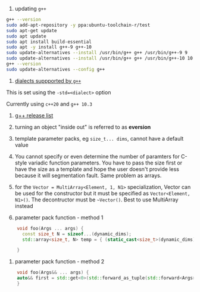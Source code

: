
1. updating `g++`

```bash
g++ --version
sudo add-apt-repository -y ppa:ubuntu-toolchain-r/test
sudo apt-get update
sudo apt update
sudo apt install build-essential
sudo apt -y install g++-9 g++-10
sudo update-alternatives --install /usr/bin/g++ g++ /usr/bin/g++-9 9
sudo update-alternatives --install /usr/bin/g++ g++ /usr/bin/g++-10 10
g++ --version
sudo update-alternatives --config g++
```

1. [dialects suppported by `g++`](https://gcc.gnu.org/onlinedocs/gcc/C-Dialect-Options.html)

This is set using the `-std=<dialect>`  option

Currently using `c++20` and `g++ 10.3`

1. [g++ release list](https://gcc.gnu.org/releases.html)

1. turning an object "inside out" is referred to as __eversion__

1. template parameter packs, eg `size_t... dims`, cannot have a default value

1. You cannot specify or even determine the number of paramters for C-style variadic function parameters.  You have to pass the size first or have the size as a template and hope the user doesn't provide less because it will segmentation fault.  Same problem as arrays.

1. for the `Vector = MultiArray<Element, 1, N1>` specialization, Vector can be used for the constructor but it must be specified as `Vector<Element, N1>()`. The decontructor must be `~Vector()`. Best to use MultiArray instead


1. parameter pack function - method 1
```C++
    void foo(Args ... args) {
      const size_t N = sizeof...(dynamic_dims);
      std::array<size_t, N> temp = { (static_cast<size_t>(dynamic_dims))... };

    }
```

1. parameter pack function - method 2
```C++
    void foo(Args&& ... args) {
    auto&& first = std::get<0>(std::forward_as_tuple(std::forward<Args>(args)...));
    }
```
